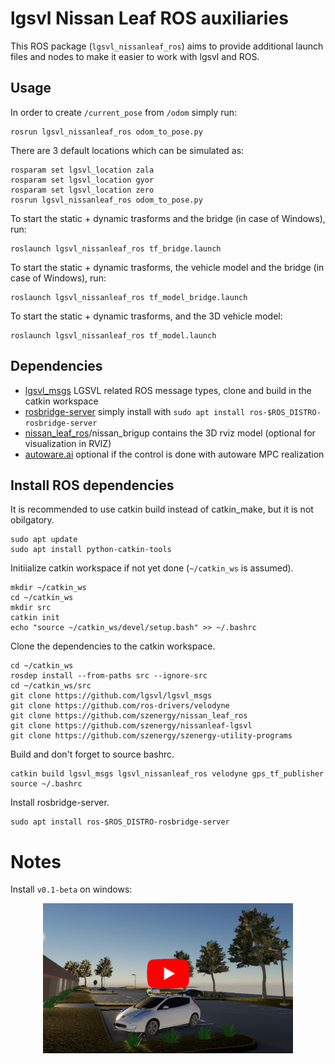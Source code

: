 # lgsvl Nissan Leaf ROS auxiliaries
This ROS package (`lgsvl_nissanleaf_ros`) aims to provide additional launch files and nodes to make it easier to work with lgsvl and ROS.

## Usage

In order to create `/current_pose` from `/odom` simply run:
```
rosrun lgsvl_nissanleaf_ros odom_to_pose.py
```

There are 3 default locations which can be simulated as:
```
rosparam set lgsvl_location zala
rosparam set lgsvl_location gyor
rosparam set lgsvl_location zero
rosrun lgsvl_nissanleaf_ros odom_to_pose.py
```
To start the static + dynamic trasforms and the bridge (in case of Windows), run:
```
roslaunch lgsvl_nissanleaf_ros tf_bridge.launch
```

To start the static + dynamic trasforms, the vehicle model and the bridge (in case of Windows), run:
```
roslaunch lgsvl_nissanleaf_ros tf_model_bridge.launch
```

To start the static + dynamic trasforms, and the 3D vehicle model:
```
roslaunch lgsvl_nissanleaf_ros tf_model.launch
```

## Dependencies
- [lgsvl_msgs](https://github.com/lgsvl/lgsvl_msgs) LGSVL related ROS message types, clone and build in the catkin workspace
- [rosbridge-server](http://wiki.ros.org/rosbridge_server) simply install with `sudo apt install ros-$ROS_DISTRO-rosbridge-server`
- [nissan_leaf_ros](https://github.com/szenergy/nissan_leaf_ros)/nissan_brigup contains the 3D rviz model (optional for visualization in RVIZ)
- [autoware.ai](https://github.com/Autoware-AI/autoware.ai) optional if the control is done with autoware MPC realization 

## Install ROS dependencies

It is recommended to use catkin build instead of catkin_make, but it is not obilgatory. 
```
sudo apt update
sudo apt install python-catkin-tools
```

Initiialize catkin workspace if not yet done (`~/catkin_ws` is assumed).
```
mkdir ~/catkin_ws
cd ~/catkin_ws
mkdir src
catkin init
echo "source ~/catkin_ws/devel/setup.bash" >> ~/.bashrc
```

Clone the dependencies to the catkin workspace.
```
cd ~/catkin_ws
rosdep install --from-paths src --ignore-src
cd ~/catkin_ws/src
git clone https://github.com/lgsvl/lgsvl_msgs
git clone https://github.com/ros-drivers/velodyne
git clone https://github.com/szenergy/nissan_leaf_ros
git clone https://github.com/szenergy/nissanleaf-lgsvl
git clone https://github.com/szenergy/szenergy-utility-programs
```

Build and don't forget to source bashrc.
```
catkin build lgsvl_msgs lgsvl_nissanleaf_ros velodyne gps_tf_publisher
source ~/.bashrc
```

Install rosbridge-server.
```
sudo apt install ros-$ROS_DISTRO-rosbridge-server
```

# Notes

Install `v0.1-beta` on windows:
<p align="center">
    <a href="https://www.youtube.com/watch?v=EH_U3JtfVO4"><img src="../Figures/NissanLeafLGSVLvideo01.png" width=400 /></a>
</p>